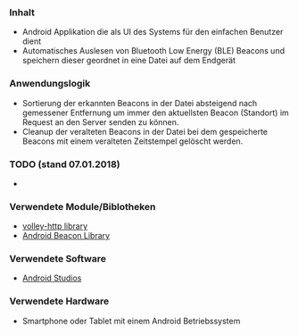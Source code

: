 ### Inhalt
* Android Applikation die als UI des Systems für den einfachen Benutzer dient
* Automatisches Auslesen von Bluetooth Low Energy (BLE) Beacons und speichern dieser geordnet in eine Datei auf dem Endgerät
        
### Anwendungslogik
* Sortierung der erkannten Beacons in der Datei absteigend nach gemessener Entfernung um immer den aktuellsten Beacon (Standort) im Request an den Server senden zu können.
* Cleanup der veralteten Beacons in der Datei bei dem gespeicherte Beacons mit einem veralteten Zeitstempel gelöscht werden.
        
### TODO (stand 07.01.2018)
* 

### Verwendete Module/Biblotheken
* [volley-http library](https://developer.android.com/training/volley/index.html)
* [Android Beacon Library](http://altbeacon.github.io/android-beacon-library/index.html)

### Verwendete Software
* [Android Studios](https://developer.android.com/studio/index.html)

### Verwendete Hardware
* Smartphone oder Tablet mit einem Android Betriebssystem